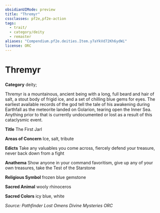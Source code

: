 ```yaml
---
obsidianUIMode: preview
title: "Thremyr"
cssclasses: pf2e,pf2e-action
tags:
  - trait/
  - category/deity
  - remaster
aliases: "Compendium.pf2e.deities.Item.y7aYkVd72Kh6ydWi"
license: ORC
---
```

# Thremyr

### 

**Category** deity; 




Thremyr is a mountainous, ancient being with a long, full beard and hair of salt, a stout body of frigid ice, and a set of chilling blue gems for eyes. The earliest available records of the god tell the tale of his awakening during Earthfall as the meteorite landed on Golarion, tearing open the Inner Sea. Anything prior to that is currently undocumented or lost as a result of this cataclysmic event.

**Title** The First Jarl

**Areas of Concern** Ice, salt, tribute

**Edicts** Take any valuables you come across, fiercely defend your treasure, never back down from a fight

**Anathema** Show anyone in your command favoritism, give up any of your own treasures, take the Test of the Starstone

**Religious Symbol** frozen blue gemstone

**Sacred Animal** wooly rhinoceros

**Sacred Colors** icy blue, white

*Source: Pathfinder Lost Omens Divine Mysteries*
*ORC*